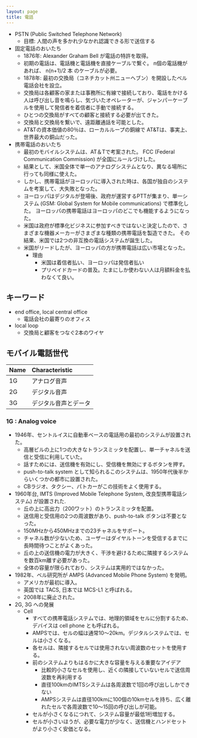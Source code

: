 ```yaml
---
layout: page
title: 電話
---
```


* PSTN (Public Switched Telephone Network)
    * 目標: 人間の声を多かれ少なかれ認識できる形で送信する
* 固定電話のおいたち
    * 1876年: Alexander Graham Bell が電話の特許を取得。
    * 初期の電話は、電話機と電話機を直接ケーブルで繋ぐ。 n個の電話機があれば、 n(n+1)/2 本 のケーブルが必要。
    * 1878年: 最初の交換局（コネチカット州ニューヘブン）を開設したベル電話会社を設立。
    * 交換局は各顧客の家または事務所に有線で接続しており、電話をかける人は呼び出し音を鳴らし、気づいたオペレーターが、ジャンパーケーブルを使用して発信者を着信者に手動で接続する。
    * ひとつの交換局がすべての顧客と接続する必要が出てきた。
    * 交換局と交換局を繋いで、遠距離通話を可能とした。
    * AT&Tの資本価値の80％は、ローカルループの銅線で AT&Tは、事実上、世界最大の銅山だった。
* 携帯電話のおいたち
    * 最初のモバイルシステムは、AT＆Tで考案された。  FCC (Federal Communication Commission) が全国にルールづけした。
    * 結果として、米国全体で単一のアナログシステムとなり、異なる場所に行っても同様に使えた。
    * しかし、携帯電話がヨーロッパに導入された時は、各国が独自のシステムを考案して、大失敗となった。
    * ヨーロッパはデジタルが登場後、政府が運営するPTTが集まり、単一システム (GSM: Global System for Mobile communications) で標準化した。 ヨーロッパの携帯電話はヨーロッパのどこでも機能するようになった。
    * 米国は政府が標準化ビジネスに参加すべきではないと決定したので、さまざまな機器メーカーがさまざまな種類の携帯電話を製造できた。 その結果、米国では2つの非互換の電話システムが誕生した。
    * 米国がリードしたが、ヨーロッパの方が携帯電話は広い市場となった。
        * 理由
            * 米国は着信者払い、ヨーロッパは発信者払い
            * プリペイドカードの普及。たまにしか使わない人は月額料金を払わなくて良い。


## キーワード

* end office, local central office
    * 電話会社の最寄りのオフィス
* local loop
    * 交換局と顧客をつなぐ2本のワイヤ 

## モバイル電話世代

| Name | Characteristic |
|:--|:--|
| 1G | アナログ音声 |
| 2G | デジタル音声 |
| 3G | デジタル音声とデータ |

### 1G : Analog voice

* 1946年、セントルイスに自動車ベースの電話用の最初のシステムが設置された。 
    * 高層ビルの上に1つの大きなトランスミッタを配置し、単一チャネルを送信と受信に利用していた。
    * 話すためには、送信機を有効にし、受信機を無効にするボタンを押す。
    * push-to-talk system として知られるこのシステムは、1950年代後半からいくつかの都市に設置された。 
    * CBラジオ、タクシー、パトカーがこの技術をよく使用する。
* 1960年台, IMTS (Improved Mobile Telephone System, 改良型携帯電話システム) が設置された.
    * 丘の上に高出力（200ワット）のトランスミッタを配置。
    * 送信用と受信用の2つの周波数があり、push-to-talk ボタンは不要となった。
    <!--* 携帯電話からのすべての通信は、発信信号とは異なるチャネルで着信したため、モバイルユーザーはお互いの声を聞くことができない???-->
    * 150MHzから450MHzまでの23チャネルをサポート。
    * チャネル数が少ないため、ユーザーはダイヤルトーンを受信するまでに長時間待つことがよくあった。
    * 丘の上の送信機の電力が大きく、干渉を避けるために隣接するシステムを数百km離す必要があった。
    * 全体の容量が限られており、システムは実用的ではなかった。
* 1982年、ベル研究所が AMPS (Advanced Mobile Phone System) を発明。
    * アメリカが最初に導入。
    * 英国では TACS, 日本では MCS-L1 と呼ばれる。
    * 2008年に廃止された。
* 2G, 3G への発展
    * Cell
        * すべての携帯電話システムでは、地理的領域をセルに分割するため、デバイスは cell phone とも呼ばれる。
        * AMPSでは、セルの幅は通常10〜20km。デジタルシステムでは、セルは小さくなる。
        * 各セルは、隣接するセルでは使用されない周波数のセットを使用する。
        * 前のシステムよりもはるかに大きな容量を与える重要なアイデア
            * 比較的小さなセルを使用し、近くの隣接していないセルで送信周波数を再利用する
            * 直径100kmのIMTSシステムは各周波数で1回の呼び出ししかできない
            * AMPSシステムは直径100kmに100個の10kmセルを持ち、広く離れたセルで各周波数で10〜15回の呼び出しが可能。
        * セルが小さくなるにつれて、システム容量が最低1桁増加する。
        * セルが小さいほうが、必要な電力が少なく、送信機とハンドセットがより小さく安価となる。